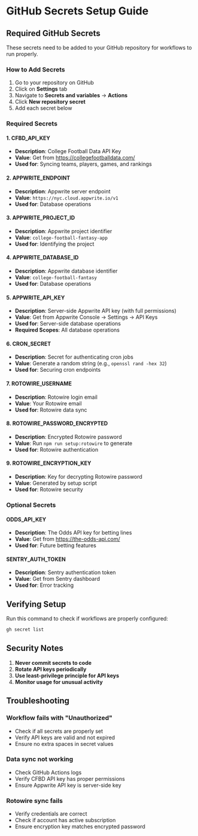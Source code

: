 # GitHub Secrets Setup Guide

## Required GitHub Secrets

These secrets need to be added to your GitHub repository for workflows to run properly.

### How to Add Secrets

1. Go to your repository on GitHub
2. Click on **Settings** tab
3. Navigate to **Secrets and variables** → **Actions**
4. Click **New repository secret**
5. Add each secret below

### Required Secrets

#### 1. CFBD_API_KEY
- **Description**: College Football Data API Key
- **Value**: Get from https://collegefootballdata.com/
- **Used for**: Syncing teams, players, games, and rankings

#### 2. APPWRITE_ENDPOINT
- **Description**: Appwrite server endpoint
- **Value**: `https://nyc.cloud.appwrite.io/v1`
- **Used for**: Database operations

#### 3. APPWRITE_PROJECT_ID
- **Description**: Appwrite project identifier
- **Value**: `college-football-fantasy-app`
- **Used for**: Identifying the project

#### 4. APPWRITE_DATABASE_ID
- **Description**: Appwrite database identifier
- **Value**: `college-football-fantasy`
- **Used for**: Database operations

#### 5. APPWRITE_API_KEY
- **Description**: Server-side Appwrite API key (with full permissions)
- **Value**: Get from Appwrite Console → Settings → API Keys
- **Used for**: Server-side database operations
- **Required Scopes**: All database operations

#### 6. CRON_SECRET
- **Description**: Secret for authenticating cron jobs
- **Value**: Generate a random string (e.g., `openssl rand -hex 32`)
- **Used for**: Securing cron endpoints

#### 7. ROTOWIRE_USERNAME
- **Description**: Rotowire login email
- **Value**: Your Rotowire email
- **Used for**: Rotowire data sync

#### 8. ROTOWIRE_PASSWORD_ENCRYPTED
- **Description**: Encrypted Rotowire password
- **Value**: Run `npm run setup:rotowire` to generate
- **Used for**: Rotowire authentication

#### 9. ROTOWIRE_ENCRYPTION_KEY
- **Description**: Key for decrypting Rotowire password
- **Value**: Generated by setup script
- **Used for**: Rotowire security

### Optional Secrets

#### ODDS_API_KEY
- **Description**: The Odds API key for betting lines
- **Value**: Get from https://the-odds-api.com/
- **Used for**: Future betting features

#### SENTRY_AUTH_TOKEN
- **Description**: Sentry authentication token
- **Value**: Get from Sentry dashboard
- **Used for**: Error tracking

## Verifying Setup

Run this command to check if workflows are properly configured:

```bash
gh secret list
```

## Security Notes

1. **Never commit secrets to code**
2. **Rotate API keys periodically**
3. **Use least-privilege principle for API keys**
4. **Monitor usage for unusual activity**

## Troubleshooting

### Workflow fails with "Unauthorized"
- Check if all secrets are properly set
- Verify API keys are valid and not expired
- Ensure no extra spaces in secret values

### Data sync not working
- Check GitHub Actions logs
- Verify CFBD API key has proper permissions
- Ensure Appwrite API key is server-side key

### Rotowire sync fails
- Verify credentials are correct
- Check if account has active subscription
- Ensure encryption key matches encrypted password
